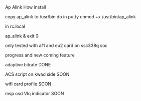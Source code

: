 Ap Alink
How install

copy ap_alink to /usr/bin
do in putty chmod +x /usr/bin/ap_alink

in rc.local

ap_alink &
exit 0

only tested with af1 and eu2 card on ssc338q soc

progress and new coming feature

adaptive bitrate DONE

ACS script on kwad side SOON

wifi card profile SOON

msp osd Vlq indicator SOON 
